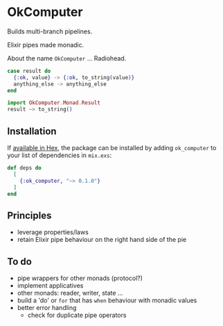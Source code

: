 # OkComputer
Builds multi-branch pipelines.  

Elixir pipes made monadic.  

About the name `OkComputer` ... Radiohead.

```elixir
case result do
  {:ok, value} -> {:ok, to_string(value)}
  anything_else -> anything_else
end
```

```elixir
import OkComputer.Monad.Result
result ~> to_string()
``` 

## Installation

If [available in Hex](https://hex.pm/docs/publish), the package can be installed
by adding `ok_computer` to your list of dependencies in `mix.exs`:

```elixir
def deps do
  [
    {:ok_computer, "~> 0.1.0"}
  ]
end
```

## Principles
- leverage properties/laws
- retain Elixir pipe behaviour on the right hand side of the pie

## To do
- pipe wrappers for other monads (protocol?)
- implement applicatives
- other monads: reader, writer, state ...
- build a 'do' or `for` that has `when` behaviour with monadic values
- better error handling
  - check for duplicate pipe operators
